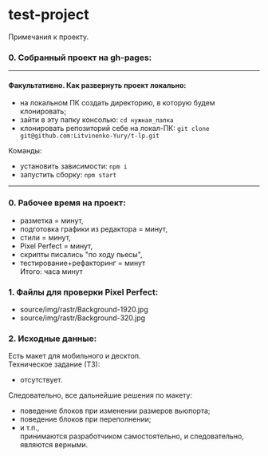 # test-project
Примечания к проекту.

### 0. Собранный проект на gh-pages: 

-----------------  
 #### Факультативно.  Как развернуть проект локально:
  - на локальном ПК создать директорию, в которую будем клонировать;
  - зайти в эту папку консолью: `cd нужная_папка`
  - клонировать репозиторий себе на локал-ПК:
      `git clone git@github.com:Litvinenko-Yury/t-lp.git`

   Команды:
   - установить зависимости: `npm i`
   - запустить сборку: `npm start` 
-----------------  

### 0. Рабочее время на проект: 
  - разметка =  минут,
  - подготовка графики из редактора =  минут,
 - стили =  минут,
 - Pixel Perfect =  минут,
 - скрипты писались "по ходу пьесы",
 - тестирование+рефакторинг =  минут  
 Итого:  часа минут

 ### 1. Файлы для проверки Pixel Perfect: 
  - source/img/rastr/Background-1920.jpg
  - source/img/rastr/Background-320.jpg

### 2. Исходные данные:
Есть макет для мобильного и десктоп.  
Техническое задание (ТЗ):
  - отсутствует.

Следовательно, все дальнейшие решения по макету:
 - поведение блоков при изменении размеров вьюпорта;
 - поведение блоков при переполнении;
 - и т.п.,   
принимаются разработчиком самостоятельно, и следовательно, являются верными.
